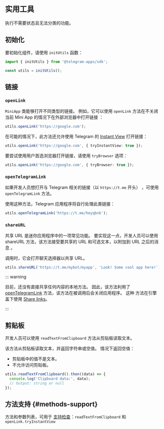 # `实用工具`

执行不需要状态且无法分类的功能。

## 初始化

要初始化组件，请使用 `initUtils` 函数：

```typescript
import { initUtils } from '@telegram-apps/sdk';

const utils = initUtils();  
```

## 链接

### `openLink`

`MiniApp` 类能够打开不同类型的链接。 例如，它可以使用 `openLink` 方法在不关闭当前 Mini App 的情况下在外部浏览器中打开链接
：

```typescript
utils.openLink('https://google.com');
```

在可能的情况下，此方法还允许使用
Telegram 的 [Instant View](https://instantview.telegram.org/) 打开链接：

```typescript
utils.openLink('https://google.com', { tryInstantView: true });
```

要尝试使用用户首选浏览器打开链接，请使用 `tryBrowser` 选项：

```typescript
utils.openLink('https://google.com', { tryBrowser: true });
```

### `openTelegramLink`

如果开发人员想打开与 Telegram 相关的链接（以 `https://t.me` 开头）
，可使用 `openTelegramLink` 方法。

使用这种方法，Telegram 应用程序将自行处理此类链接：

```typescript
utils.openTelegramLink('https://t.me/heyqbnk');
```

### `shareURL`

共享 URL 是迷你应用程序中的一项常见功能。 要实现这一点，开发人员可以使用
shareURL 方法，该方法接受要共享的 URL 和可选文本，以附加到 URL 之后的消息
。

调用时，它会打开聊天选择器以共享 URL。

```ts
utils.shareURL('https://t.me/mybot/myapp', 'Look! Some cool app here!');
```

::: warning

目前，还没有直接共享任何内容的本地方法。 因此，该方法利用了
[openTelegramLink](#opentelegramlink) 方法，该方法在被调用后会关闭应用程序。 这种
方法在引擎盖下使用 [Share links](https://core.telegram.org/api/links#share-links)。

:::

## 剪贴板

开发人员可以使用 `readTextFromClipboard`
方法从剪贴板读取文本。

该方法从剪贴板读取文本，并返回字符串或空值。 情况下返回空值：

- 剪贴板中的值不是文本。
- 不允许访问剪贴板。

```typescript
utils.readTextFromClipboard().then((data) => {
  console.log('Clipboard data:', data);
  // Output: string or null
});
```

## 方法支持 {#methods-support}

方法和参数列表，可用于
[支持检查](#methods-support)：`readTextFromClipboard`
和 `openLink.tryInstantView`
